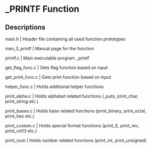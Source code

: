 # \_PRINTF Function

## Descriptions

main.h | Header file containing all used function prototypes

man_3_printf | Manual page for the function

printf.c | Main executable program \_printf

get_flag_func.c | Gets flag function based on input

get_print_func.c | Gets print function based on input

helper_func.c | Holds additional helper functions

print_alpha.c | Holds alphabet related functions (\_puts, print_char, print_string etc.)

print_bases.c | Holds base related functions (print_binary, print_octal, print_hex etc.)

print_custom.c | Holds special format functions (print_S, print_rev, print_rot13 etc.)

print_num | Holds number related functions (print_int, print_unsigned)
